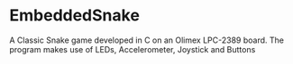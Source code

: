 EmbeddedSnake
=============
A Classic Snake game developed in C on an Olimex LPC-2389 board.
The program makes use of LEDs, Accelerometer, Joystick and Buttons
